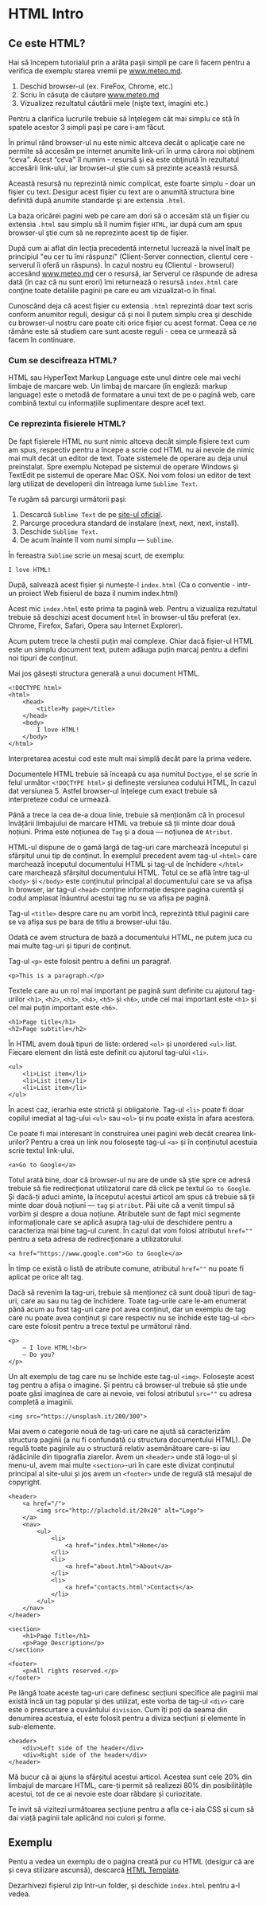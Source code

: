 # HTML Intro

## Ce este HTML?

Hai să începem tutorialul prin a arăta paşii simpli pe care îi facem pentru a verifica de exemplu starea vremii pe www.meteo.md.

1. Deschid browser-ul \(ex. FireFox, Chrome, etc.\) 
2. Scriu în căsuţa de căutare www.meteo.md 
3. Vizualizez rezultatul căutării mele \(nişte text, imagini etc.\)

Pentru a clarifica lucrurile trebuie să înţelegem cât mai simplu ce stă în spatele acestor 3 simpli paşi pe care i-am făcut.

În primul rând browser-ul nu este nimic altceva decât o aplicaţie care ne permite să accesăm pe internet anumite link-uri în urma cărora noi obţinem “ceva". Acest “ceva" îl numim - resursă şi ea este obţinută în rezultatul accesării link-ului, iar browser-ul ştie cum să prezinte această resursă.

Această resursă nu reprezintă nimic complicat, este foarte simplu - doar un fişier cu text. Desigur acest fişier cu text are o anumită structura bine definită după anumite standarde şi are extensia `.html`.

La baza oricărei pagini web pe care am dori să o accesăm stă un fişier cu extensia `.html` sau simplu să îl numim fişier `HTML`, iar după cum am spus browser-ul ştie cum să ne reprezinte acest tip de fişier.

După cum ai aflat din lecţia precedentă internetul lucrează la nivel înalt pe principiul "eu cer tu îmi răspunzi" \(Client-Server connection, clientul cere - serverul îi oferă un răspuns\). În cazul nostru eu \(Clientul - browserul\) accesând www.meteo.md cer o resursă, iar Serverul ce răspunde de adresa dată \(în caz că nu sunt erori\) îmi returnează o resursă `index.html` care conţine toate detaliile paginii pe care eu am vizualizat-o în final.

Cunoscând deja că acest fişier cu extensia `.html` reprezintă doar text scris conform anumitor reguli, desigur că şi noi îl putem simplu crea şi deschide cu browser-ul nostru care poate citi orice fişier cu acest format. Ceea ce ne rămâne este să studiem care sunt aceste reguli - ceea ce urmează să facem în continuare.

### Cum se descifreaza HTML?

HTML sau HyperText Markup Language este unul dintre cele mai vechi limbaje de marcare web. Un limbaj de marcare \(în engleză: markup language\) este o metodă de formatare a unui text de pe o pagină web, care combină textul cu informațiile suplimentare despre acel text.

### Ce reprezinta fisierele HTML?

De fapt fișierele HTML nu sunt nimic altceva decât simple fișiere text cum am spus, respectiv pentru a începe a scrie cod HTML nu ai nevoie de nimic mai mult decât un editor de text. Toate sistemele de operare au deja unul preinstalat. Spre exemplu Notepad pe sistemul de operare Windows și TextEdit pe sistemul de operare Mac OSX. Noi vom folosi un editor de text larg utilizat de developerii din întreaga lume `Sublime Text`.

Te rugăm să parcurgi următorii pași:

1. Descarcă `Sublime Text` de pe [site-ul oficial](https://www.sublimetext.com/3).
2. Parcurge procedura standard de instalare \(next, next, next, install\).
3. Deschide `Sublime Text`.
4. De acum înainte îl vom numi simplu — `Sublime`.

În fereastra `Sublime` scrie un mesaj scurt, de exemplu:

```markup
I love HTML!
```

După, salvează acest fișier și numește-l `index.html` \(Ca o conventie - intr-un proiect Web fisierul de baza il numim index.html\)

Acest mic `index.html` este prima ta pagină web. Pentru a vizualiza rezultatul trebuie să deschizi acest document `html` în browser-ul tău preferat \(ex. Chrome, Firefox, Safari, Opera sau Internet Explorer\).

Acum putem trece la chestii puțin mai complexe. Chiar dacă fișier-ul HTML este un simplu document text, putem adăuga puțin marcaj pentru a defini noi tipuri de conținut.

Mai jos găsești structura generală a unui document HTML.

```markup
<!DOCTYPE html>
<html>
    <head>
        <title>My page</title>
    </head>
    <body>
        I love HTML!
    </body>
</html>
```

Interpretarea acestui cod este mult mai simplă decât pare la prima vedere.

Documentele HTML trebuie să înceapă cu așa numitul `Doctype`, el se scrie în felul următor `<!DOCTYPE html>` și definește versiunea codului HTML, în cazul dat versiunea 5. Astfel browser-ul înțelege cum exact trebuie să interpreteze codul ce urmează.

Până a trece la cea de-a doua linie, trebuie să menționăm că în procesul învățării limbajului de marcare HTML va trebuie să ții minte doar două noțiuni. Prima este noțiunea de `Tag` și a doua — noțiunea de `Atribut`.

HTML-ul dispune de o gamă largă de tag-uri care marchează începutul și sfârșitul unui tip de conținut. În exemplul precedent avem tag-ul `<html>` care marchează începutul documentului HTML și tag-ul de închidere `</html>` care marchează sfârșitul documentului HTML. Totul ce se află între tag-ul `<body>` și `</body>` este conținutul principal al documentului care se va afișa în browser, iar tag-ul `<head>` conține informație despre pagina curentă și codul amplasat înăuntrul acestui tag nu se va afișa pe pagină.

Tag-ul `<title>` despre care nu am vorbit încă, reprezintă titlul paginii care se va afișa sus pe bara de titlu a browser-ului tău.

Odată ce avem structura de bază a documentului HTML, ne putem juca cu mai multe tag-uri și tipuri de conținut.

Tag-ul `<p>` este folosit pentru a defini un paragraf.

```markup
<p>This is a paragraph.</p>
```

Textele care au un rol mai important pe pagină sunt definite cu ajutorul tag-urilor `<h1>`, `<h2>`, `<h3>`, `<h4>`, `<h5>` și `<h6>`, unde cel mai important este `<h1>` și cel mai puțin important este `<h6>`.

```markup
<h1>Page title</h1>
<h2>Page subtitle</h2>
```

În HTML avem două tipuri de liste: ordered `<ol>` și unordered `<ul>` list. Fiecare element din listă este definit cu ajutorul tag-ului `<li>`.

```markup
<ul>
    <li>List item</li>
    <li>List item</li>
    <li>List item</li>
</ul>
```

În acest caz, ierarhia este strictă și obligatorie. Tag-ul `<li>` poate fi doar copilul imediat al tag-ului `<ul>` sau `<ol>` și nu poate exista în afara acestora.

Ce poate fi mai interesant în construirea unei pagini web decât crearea link-urilor? Pentru a crea un link nou folosește tag-ul `<a>` și în conținutul acestuia scrie textul link-ului.

```markup
<a>Go to Google</a>
```

Totul arată bine, doar că browser-ul nu are de unde să știe spre ce adresă trebuie să fie redirecționat utilizatorul care dă click pe textul `Go to Google`. Și dacă-ți aduci aminte, la începutul acestui articol am spus că trebuie să ții minte doar două noțiuni — `tag` și `atribut`. Păi uite că a venit timpul să vorbim și despre a doua noțiune. Atributele sunt de fapt mici segmente informaționale care se aplică asupra tag-ului de deschidere pentru a caracteriza mai bine tag-ul curent. În cazul dat vom folosi atributul `href=""` pentru a seta adresa de redirecționare a utilizatorului.

```markup
<a href="https://www.google.com">Go to Google</a>
```

În timp ce există o listă de atribute comune, atributul `href=""` nu poate fi aplicat pe orice alt tag.

Dacă să revenim la tag-uri, trebuie să menționez că sunt două tipuri de tag-uri, care au sau nu tag de închidere. Toate tag-urile care le-am enumerat până acum au fost tag-uri care pot avea conținut, dar un exemplu de tag care nu poate avea conținut și care respectiv nu se închide este tag-ul `<br>` care este folosit pentru a trece textul pe următorul rând.

```markup
<p>
    — I love HTML!<br>
    — Do you?
</p>
```

Un alt exemplu de tag care nu se închide este tag-ul `<img>`. Folosește acest tag pentru a afișa o imagine. Și pentru că browser-ul trebuie să știe unde poate găsi imaginea de care ai nevoie, vei folosi atributul `src=""` cu adresa completă a imaginii.

```markup
<img src="https://unsplash.it/200/300">
```

Mai avem o categorie nouă de tag-uri care ne ajută să caracterizăm structura paginii \(a nu fi confundată cu structura documentului HTML\). De regulă toate paginile au o structură relativ asemănătoare care-și iau rădăcinile din tipografia ziarelor. Avem un `<header>` unde stă logo-ul și menu-ul, avem mai multe `<section>`-uri în care este divizat conținutul principal al site-ului și jos avem un `<footer>` unde de regulă stă mesajul de copyright.

```markup
<header>
    <a href="/">
        <img src="http://plachold.it/20x20" alt="Logo">
    </a>
    <nav>
        <ul>
            <li>
                <a href="index.html">Home</a>
            </li>
            <li>
                <a href="about.html">About</a>
            </li>
            <li>
                <a href="contacts.html">Contacts</a>
            </li>
        </ul>
    </nav>
</header>

<section>
    <h1>Page Title</h1>
    <p>Page Description</p>
</section>

<footer>
    <p>All rights reserved.</p>
</footer>
```

Pe lângă toate aceste tag-uri care definesc secțiuni specifice ale paginii mai există încă un tag popular și des utilizat, este vorba de tag-ul `<div>` care este o prescurtare a cuvântului `division`. Cum îți poți da seama din denumirea acestuia, el este folosit pentru a diviza secțiuni și elemente în sub-elemente.

```markup
<header>
    <div>Left side of the header</div>
    <div>Right side of the header</div>
</header>
```

Mă bucur că ai ajuns la sfârșitul acestui articol. Acestea sunt cele 20% din limbajul de marcare HTML, care-ți permit să realizezi 80% din posibilitățile acestui, tot de ce ai nevoie este doar răbdare și curiozitate.

Te invit să vizitezi următoarea secțiune pentru a afla ce-i aia CSS și cum să dai viață paginii tale aplicând noi culori și forme.

## Exemplu

Pentu a vedea un exemplu de o pagina creată pur cu HTML \(desigur că are și ceva stilizare ascunsă\), descarcă [HTML Template](https://github.com/girlsgoit/HTML-VSCourse/archive/master.zip).

Dezarhivezi fișierul zip într-un folder, și deschide `index.html` pentru a-l vedea.

